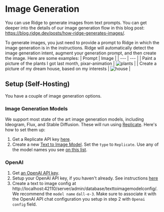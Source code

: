 # Image Generation
You can use Ridge to generate images from text prompts. You can get deeper into the  details of our image generation flow in this blog post: https://blog.ridge.dev/posts/how-ridge-generates-images/.

To generate images, you just need to provide a prompt to Ridge in which the image generation is in the instructions. Ridge will automatically detect the image generation intent, augment your generation prompt, and then create the image. Here are some examples:
| Prompt | Image |
| --- | --- |
| Paint a picture of the plants I got last month, pixar-animation | ![plants](/img/plants_i_got.png) |
| Create a picture of my dream house, based on my interests | ![house](/img/dream_house.png) |


## Setup (Self-Hosting)

You have a couple of image generation options.

### Image Generation Models

We support most state of the art image generation models, including Ideogram, Flux, and Stable Diffusion. These will run using [Replicate](https://replicate.com). Here's how to set them up:

1. Get a Replicate API key [here](https://replicate.com/account/api-tokens).
1. Create a new [Text to Image Model](https://app.ridge.dev/server/admin/database/texttoimagemodelconfig/). Set the `type` to `Replicate`. Use any of the model names you see [on this list](https://replicate.com/pricing#image-models).

### OpenAI

1. Get [an OpenAI API key](https://platform.openai.com/settings/organization/api-keys).
2. Setup your OpenAI API key, if you haven't already. See instructions [here](/get-started/setup#2-configure)
3. Create a text to image config at http://localhost:42110/server/admin/database/texttoimagemodelconfig/. We recommend the `model name` `dall-e-3`. Make sure to associate it with the OpenAI API chat configuration you setup in step 2 with `Openai config` field.
